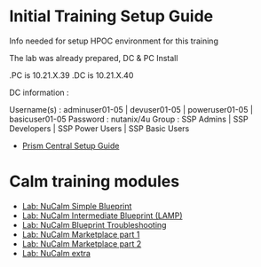 # Initial Training Setup Guide

Info needed for setup HPOC environment for this training

The lab was already prepared, DC & PC Install

.PC is 10.21.X.39
.DC is 10.21.X.40

DC information :

Username(s) : adminuser01-05 | devuser01-05   | poweruser01-05  | basicuser01-05
Password :    nutanix/4u 
Group :       SSP Admins     | SSP Developers | SSP Power Users | SSP Basic Users

- [Prism Central Setup Guide](./prism_central/prism_central_setup.rst)

# Calm training modules

- [Lab: NuCalm Simple Blueprint](./lab1/calm_workshop_lab1.rst)
- [Lab: NuCalm Intermediate Blueprint (LAMP)](./lab2/calm_workshop_lab2.rst)
- [Lab: NuCalm Blueprint Troubleshooting](./lab3/calm_workshop_lab3_troubleshooting.rst)
- [Lab: NuCalm Marketplace part 1](./lab4/calm_workshop_lab4_marketplace.rst)
- [Lab: NuCalm Marketplace part 2](./lab8/calm_workshop_lab8_marketplace.rst)
- [Lab: NuCalm extra](./lab17/calm_workshop_extra.rst)
